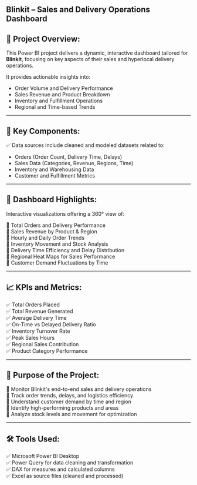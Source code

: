 ## Blinkit – Sales and Delivery Operations Dashboard

📂 **Project Overview:**  
---------------------------------
This Power BI project delivers a dynamic, interactive dashboard tailored for **Blinkit**, focusing on key aspects of their sales and hyperlocal delivery operations.

It provides actionable insights into:

- Order Volume and Delivery Performance  
- Sales Revenue and Product Breakdown  
- Inventory and Fulfillment Operations  
- Regional and Time-based Trends

---

🔑 **Key Components:**  
----------------------------
✅ Data sources include cleaned and modeled datasets related to:

- Orders (Order Count, Delivery Time, Delays)  
- Sales Data (Categories, Revenue, Regions, Time)  
- Inventory and Warehousing Data  
- Customer and Fulfillment Metrics  

---

🌟 **Dashboard Highlights:** 
---------------------------------
Interactive visualizations offering a 360° view of:

📌 Total Orders and Delivery Performance  
📌 Sales Revenue by Product & Region  
📌 Hourly and Daily Order Trends  
📌 Inventory Movement and Stock Analysis  
📌 Delivery Time Efficiency and Delay Distribution  
📌 Regional Heat Maps for Sales Performance  
📌 Customer Demand Fluctuations by Time

---

📈 **KPIs and Metrics:** 
---------------------------
✅ Total Orders Placed  
✅ Total Revenue Generated  
✅ Average Delivery Time  
✅ On-Time vs Delayed Delivery Ratio  
✅ Inventory Turnover Rate  
✅ Peak Sales Hours  
✅ Regional Sales Contribution  
✅ Product Category Performance  

---

🎯 **Purpose of the Project:** 
---------------------------------
📌 Monitor Blinkit's end-to-end sales and delivery operations  
📌 Track order trends, delays, and logistics efficiency  
📌 Understand customer demand by time and region  
📌 Identify high-performing products and areas  
📌 Analyze stock levels and movement for optimization  

---

🛠️ **Tools Used:**  
-----------------------
✅ Microsoft Power BI Desktop  
✅ Power Query for data cleaning and transformation  
✅ DAX for measures and calculated columns  
✅ Excel as source files (cleaned and processed)
